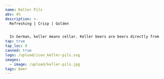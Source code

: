 ```yaml
---
name: Keller Pils
abv: 4%
description: >-
  Refreshing | Crisp | Golden


  In German, keller means cellar. Keller beers are beers directly from the cellar. Our Keller pils is packaged right off our lagering tanks.
tap: true
tap_loc: 9
canned: true
logo: /upload/icon_keller-pils.svg
images:
  - image: /upload/keller-pils.jpg
tags: beer
---
```

